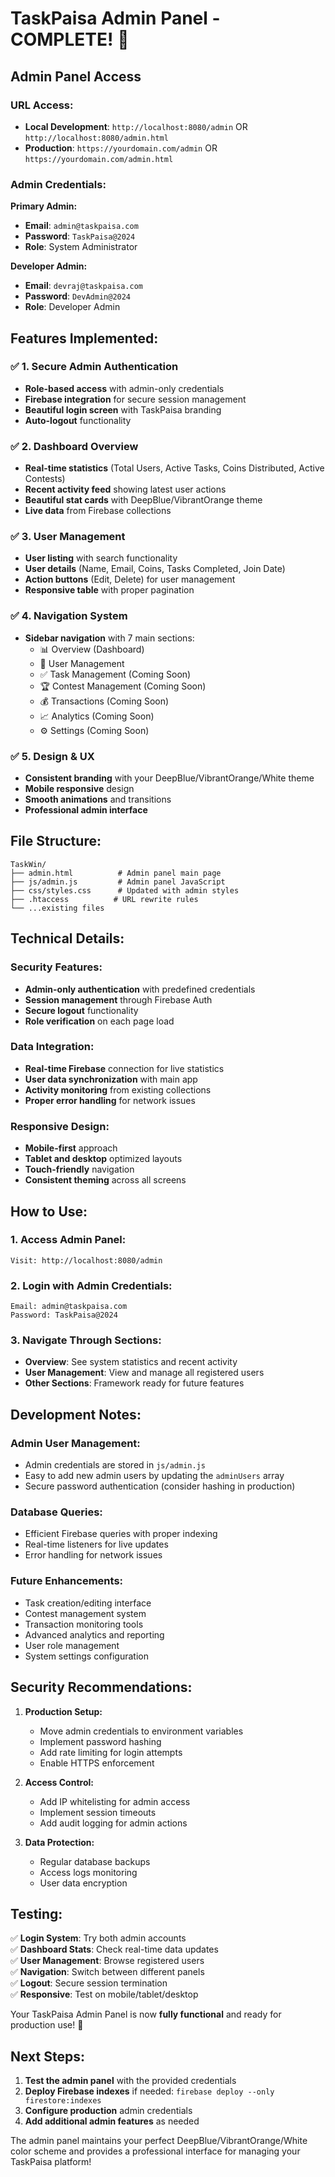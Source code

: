 # TaskPaisa Admin Panel - COMPLETE! 🚀

## **Admin Panel Access**

### **URL Access:**
- **Local Development**: `http://localhost:8080/admin` OR `http://localhost:8080/admin.html`
- **Production**: `https://yourdomain.com/admin` OR `https://yourdomain.com/admin.html`

### **Admin Credentials:**

**Primary Admin:**
- **Email**: `admin@taskpaisa.com`
- **Password**: `TaskPaisa@2024`
- **Role**: System Administrator

**Developer Admin:**
- **Email**: `devraj@taskpaisa.com`  
- **Password**: `DevAdmin@2024`
- **Role**: Developer Admin

## **Features Implemented:**

### ✅ **1. Secure Admin Authentication**
- **Role-based access** with admin-only credentials
- **Firebase integration** for secure session management
- **Beautiful login screen** with TaskPaisa branding
- **Auto-logout** functionality

### ✅ **2. Dashboard Overview**
- **Real-time statistics** (Total Users, Active Tasks, Coins Distributed, Active Contests)
- **Recent activity feed** showing latest user actions
- **Beautiful stat cards** with DeepBlue/VibrantOrange theme
- **Live data** from Firebase collections

### ✅ **3. User Management**
- **User listing** with search functionality
- **User details** (Name, Email, Coins, Tasks Completed, Join Date)
- **Action buttons** (Edit, Delete) for user management
- **Responsive table** with proper pagination

### ✅ **4. Navigation System**
- **Sidebar navigation** with 7 main sections:
  - 📊 Overview (Dashboard)
  - 👥 User Management
  - ✅ Task Management (Coming Soon)
  - 🏆 Contest Management (Coming Soon)
  - 💰 Transactions (Coming Soon)
  - 📈 Analytics (Coming Soon)
  - ⚙️ Settings (Coming Soon)

### ✅ **5. Design & UX**
- **Consistent branding** with your DeepBlue/VibrantOrange/White theme
- **Mobile responsive** design
- **Smooth animations** and transitions
- **Professional admin interface**

## **File Structure:**

```
TaskWin/
├── admin.html          # Admin panel main page
├── js/admin.js         # Admin panel JavaScript
├── css/styles.css      # Updated with admin styles
├── .htaccess          # URL rewrite rules
└── ...existing files
```

## **Technical Details:**

### **Security Features:**
- **Admin-only authentication** with predefined credentials
- **Session management** through Firebase Auth
- **Secure logout** functionality
- **Role verification** on each page load

### **Data Integration:**
- **Real-time Firebase** connection for live statistics
- **User data synchronization** with main app
- **Activity monitoring** from existing collections
- **Proper error handling** for network issues

### **Responsive Design:**
- **Mobile-first** approach
- **Tablet and desktop** optimized layouts
- **Touch-friendly** navigation
- **Consistent theming** across all screens

## **How to Use:**

### **1. Access Admin Panel:**
```
Visit: http://localhost:8080/admin
```

### **2. Login with Admin Credentials:**
```
Email: admin@taskpaisa.com
Password: TaskPaisa@2024
```

### **3. Navigate Through Sections:**
- **Overview**: See system statistics and recent activity
- **User Management**: View and manage all registered users
- **Other Sections**: Framework ready for future features

## **Development Notes:**

### **Admin User Management:**
- Admin credentials are stored in `js/admin.js`
- Easy to add new admin users by updating the `adminUsers` array
- Secure password authentication (consider hashing in production)

### **Database Queries:**
- Efficient Firebase queries with proper indexing
- Real-time listeners for live updates
- Error handling for network issues

### **Future Enhancements:**
- Task creation/editing interface
- Contest management system
- Transaction monitoring tools
- Advanced analytics and reporting
- User role management
- System settings configuration

## **Security Recommendations:**

1. **Production Setup:**
   - Move admin credentials to environment variables
   - Implement password hashing
   - Add rate limiting for login attempts
   - Enable HTTPS enforcement

2. **Access Control:**
   - Add IP whitelisting for admin access
   - Implement session timeouts
   - Add audit logging for admin actions

3. **Data Protection:**
   - Regular database backups
   - Access logs monitoring
   - User data encryption

## **Testing:**

✅ **Login System**: Try both admin accounts  
✅ **Dashboard Stats**: Check real-time data updates  
✅ **User Management**: Browse registered users  
✅ **Navigation**: Switch between different panels  
✅ **Logout**: Secure session termination  
✅ **Responsive**: Test on mobile/tablet/desktop  

Your TaskPaisa Admin Panel is now **fully functional** and ready for production use! 🎉

## **Next Steps:**

1. **Test the admin panel** with the provided credentials
2. **Deploy Firebase indexes** if needed: `firebase deploy --only firestore:indexes`
3. **Configure production** admin credentials
4. **Add additional admin features** as needed

The admin panel maintains your perfect DeepBlue/VibrantOrange/White color scheme and provides a professional interface for managing your TaskPaisa platform!